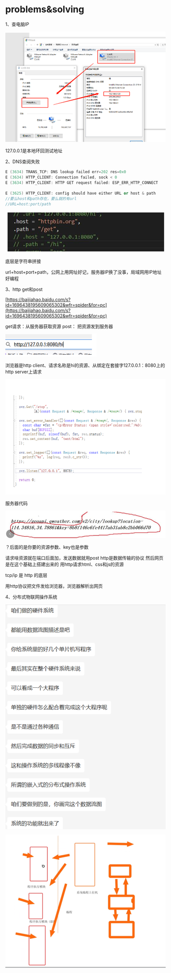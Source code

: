 # problems&solving

1、查电脑IP

![Untitled](problems&solving%2096361975eac845b8bdbb90c684509ca2/Untitled.png)

127.0.0.1是本地环回测试地址

2、DNS查阅失败

```cpp
E (3634) TRANS_TCP: DNS lookup failed err=202 res=0x0
E (3634) HTTP_CLIENT: Connection failed, sock < 0
E (3634) HTTP_CLIENT: HTTP GET request failed: ESP_ERR_HTTP_CONNECT

E (3625) HTTP_CLIENT: config should have either URL or host & path
//要么host和path存在，要么就的有url
//URL=host:port/path
```

![Untitled](problems&solving%2096361975eac845b8bdbb90c684509ca2/Untitled%201.png)

底层是字符串拼接

url+host+port+path，公网上用网址好记，服务器IP换了没事，局域网用IP地址好编程

3、http get和post

[https://baijiahao.baidu.com/s?id=1696438195609065302&wfr=spider&for=pc](https://baijiahao.baidu.com/s?id=1696438195609065302&wfr=spider&for=pc)

get请求：从服务器获取资源 post： 把资源发到服务器

![Untitled](problems&solving%2096361975eac845b8bdbb90c684509ca2/Untitled%202.png)

浏览器是http client、请求名称是hi的资源、从绑定在套接字127.0.0.1：8080上的http server上请求

![Untitled](problems&solving%2096361975eac845b8bdbb90c684509ca2/Untitled%203.png)

服务器代码

![Untitled](problems&solving%2096361975eac845b8bdbb90c684509ca2/Untitled%204.png)

？后面的是你要的资源参数、key也是参数

请求啥资源就在端口后面加，发送数据就用post
http是数据传输的协议
然后网页是在这个基础上搭建出来的
用http请求html、css和js的资源

tcp/ip 是 http 的底层

用http协议把文件发给浏览器，浏览器解析出网页

4、分布式物联网操作系统

![Untitled](problems&solving%2096361975eac845b8bdbb90c684509ca2/Untitled%205.png)

![Untitled](problems&solving%2096361975eac845b8bdbb90c684509ca2/Untitled%206.png)